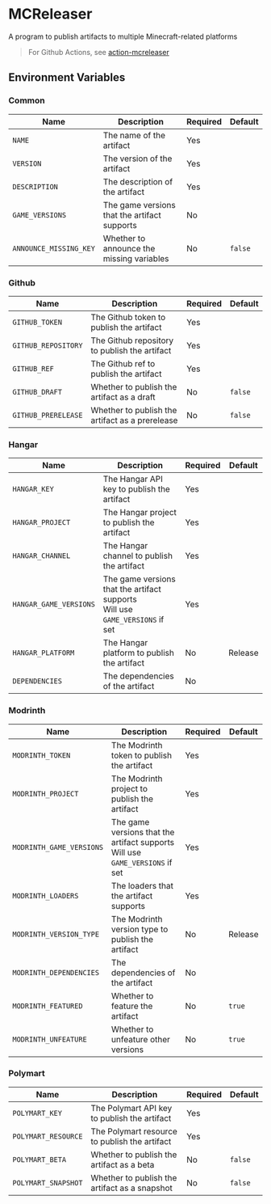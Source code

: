 # MCReleaser

A program to publish artifacts to multiple Minecraft-related platforms

> For Github Actions, see [action-mcreleaser](https://github.com/HSGamer/action-mcreleaser)

## Environment Variables

### Common

| Name                   | Description                                  | Required | Default |
|------------------------|----------------------------------------------|----------|---------|
| `NAME`                 | The name of the artifact                     | Yes      |         |
| `VERSION`              | The version of the artifact                  | Yes      |         |
| `DESCRIPTION`          | The description of the artifact              | Yes      |         |
| `GAME_VERSIONS`        | The game versions that the artifact supports | No       |         |
| `ANNOUNCE_MISSING_KEY` | Whether to announce the missing variables    | No       | `false` |

### Github

| Name                | Description                                     | Required | Default |
|---------------------|-------------------------------------------------|----------|---------|
| `GITHUB_TOKEN`      | The Github token to publish the artifact        | Yes      |         |
| `GITHUB_REPOSITORY` | The Github repository to publish the artifact   | Yes      |         |
| `GITHUB_REF`        | The Github ref to publish the artifact          | Yes      |         |
| `GITHUB_DRAFT`      | Whether to publish the artifact as a draft      | No       | `false` |
| `GITHUB_PRERELEASE` | Whether to publish the artifact as a prerelease | No       | `false` |

### Hangar

| Name                   | Description                                                                       | Required | Default |
|------------------------|-----------------------------------------------------------------------------------|----------|---------|
| `HANGAR_KEY`           | The Hangar API key to publish the artifact                                        | Yes      |         |
| `HANGAR_PROJECT`       | The Hangar project to publish the artifact                                        | Yes      |         |
| `HANGAR_CHANNEL`       | The Hangar channel to publish the artifact                                        | Yes      |         |
| `HANGAR_GAME_VERSIONS` | The game versions that the artifact supports <br> Will use `GAME_VERSIONS` if set | Yes      |         |
| `HANGAR_PLATFORM`      | The Hangar platform to publish the artifact                                       | No       | Release |
| `DEPENDENCIES`         | The dependencies of the artifact                                                  | No       |         |

### Modrinth

| Name                     | Description                                                                       | Required | Default |
|--------------------------|-----------------------------------------------------------------------------------|----------|---------|
| `MODRINTH_TOKEN`         | The Modrinth token to publish the artifact                                        | Yes      |         |
| `MODRINTH_PROJECT`       | The Modrinth project to publish the artifact                                      | Yes      |         |
| `MODRINTH_GAME_VERSIONS` | The game versions that the artifact supports <br> Will use `GAME_VERSIONS` if set | Yes      |         |
| `MODRINTH_LOADERS`       | The loaders that the artifact supports                                            | Yes      |         |
| `MODRINTH_VERSION_TYPE`  | The Modrinth version type to publish the artifact                                 | No       | Release |
| `MODRINTH_DEPENDENCIES`  | The dependencies of the artifact                                                  | No       |         |
| `MODRINTH_FEATURED`      | Whether to feature the artifact                                                   | No       | `true`  |
| `MODRINTH_UNFEATURE`     | Whether to unfeature other versions                                               | No       | `true`  |

### Polymart

| Name                | Description                                   | Required | Default |
|---------------------|-----------------------------------------------|----------|---------|
| `POLYMART_KEY`      | The Polymart API key to publish the artifact  | Yes      |         |
| `POLYMART_RESOURCE` | The Polymart resource to publish the artifact | Yes      |         |
| `POLYMART_BETA`     | Whether to publish the artifact as a beta     | No       | `false` |
| `POLYMART_SNAPSHOT` | Whether to publish the artifact as a snapshot | No       | `false` |
